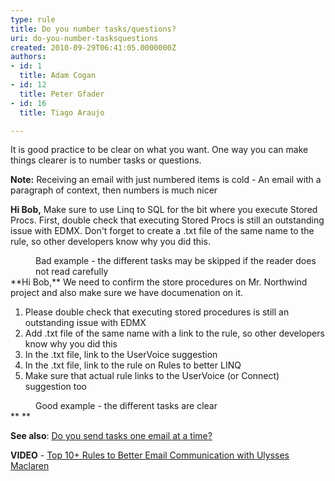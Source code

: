 ```yaml
---
type: rule
title: Do you number tasks/questions?
uri: do-you-number-tasksquestions
created: 2010-09-29T06:41:05.0000000Z
authors:
- id: 1
  title: Adam Cogan
- id: 12
  title: Peter Gfader
- id: 16
  title: Tiago Araujo

---
```


 
It is good practice to be clear on what you want. One way you can make things clearer is to number tasks or questions.

**Note:** Receiving an email with just numbered items is cold - An email with a paragraph of context, then numbers is much nicer
 
**Hi Bob,**
Make sure to use Linq to SQL for the bit where you execute Stored Procs. First, double check that executing Stored Procs is still an outstanding issue with EDMX. 
Don't forget to create a .txt file of the same name to the rule, so other developers know why you did this.
<dd class="ssw15-rteElement-FigureBad"> Bad example - the different tasks may be skipped if the reader does not read carefully<br></dd>
**Hi Bob,**
We need to confirm the store procedures on Mr. Northwind project and also make sure we have documenation on it.

1. Please double check that executing stored procedures is still an outstanding issue with EDMX
2. Add .txt file of the same name with a link to the rule, so other developers know why you did this
3. In the .txt file, link to the UserVoice suggestion
4. In the .txt file, link to the rule on Rules to better LINQ
5.  Make sure that actual rule links to the UserVoice (or Connect) suggestion too
<dd class="ssw15-rteElement-FigureGood"> Good example - the different tasks are clear<br></dd>
**
**

**​See also**: [Do you send tasks one email at a time?](/Pages/SendTasksOneEmailAtATime.aspx)

**VIDEO** - [Top 10+ Rules to Better Email Communication with Ulysses Maclaren](https&#58;//www.youtube.com/watch?v=LAqRokqq4jI)

